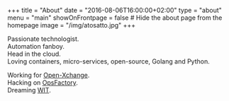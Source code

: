 +++
title = "About"
date  = "2016-08-06T16:00:00+02:00"
type  = "about"
menu  = "main"
showOnFrontpage = false # Hide the about page from the homepage
image = "/img/atosatto.jpg"
+++

Passionate technologist. <br />
Automation fanboy. <br />
Head in the cloud. <br />
Loving containers, micro-services, open-source, Golang and Python. <br />

Working for [Open-Xchange](http://www.open-xchange.com). <br />
Hacking on [OpsFactory](http://github.com/opsfactory). <br />
Dreaming [WIT](http://www.witapp.me/).
